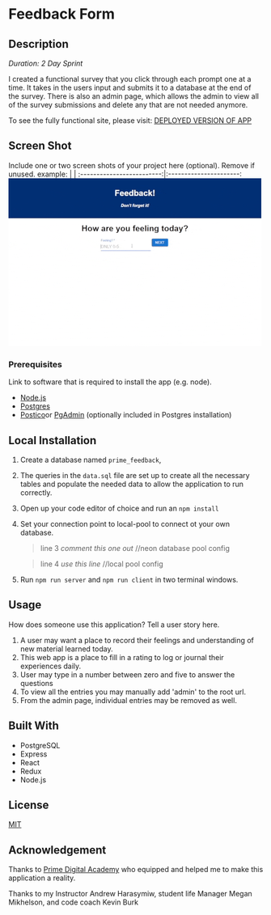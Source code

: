 # Feedback Form

## Description

_Duration: 2 Day Sprint_

I created a functional survey that you click through each prompt one at a time. It takes in the users input and submits it to a database at the end of the survey. There is also an admin page, which allows the admin to view all of the survey submissions and delete any that are not needed anymore.

To see the fully functional site, please visit: [DEPLOYED VERSION OF APP](https://protected-headland-20056-bc39f8c233d3.herokuapp.com/#/)

## Screen Shot

Include one or two screen shots of your project here (optional). Remove if unused.
example: | |
:-------------------------:|:----------------------:
![example gif](public/images/feedback.gif)

### Prerequisites

Link to software that is required to install the app (e.g. node).

- [Node.js](https://nodejs.org/en/)
- [Postgres](https://www.postgresql.org/download/)
- [Postico](https://eggerapps.at/postico/v1.php)or [PgAdmin](https://www.postgresql.org/download/) (optionally included in Postgres installation)

## Local Installation

1. Create a database named `prime_feedback`,
2. The queries in the `data.sql` file are set up to create all the necessary tables and populate the needed data to allow the application to run correctly.
3. Open up your code editor of choice and run an `npm install`
4. Set your connection point to local-pool to connect ot your own database.

   > line 3 _comment this one out_ //neon database pool config

   > line 4 _use this line_ //local pool config

5. Run `npm run server` and `npm run client` in two terminal windows.

## Usage

How does someone use this application? Tell a user story here.

1. A user may want a place to record their feelings and understanding of new material learned today.
2. This web app is a place to fill in a rating to log or journal their experiences daily.
3. User may type in a number between zero and five to answer the questions
4. To view all the entries you may manually add 'admin' to the root url.
5. From the admin page, individual entries may be removed as well.

## Built With

- PostgreSQL
- Express
- React
- Redux
- Node.js

## License

[MIT](https://choosealicense.com/licenses/mit/)

## Acknowledgement

Thanks to [Prime Digital Academy](www.primeacademy.io) who equipped and helped me to make this application a reality.

Thanks to my Instructor Andrew Harasymiw, student life Manager Megan Mikhelson, and code coach Kevin Burk
